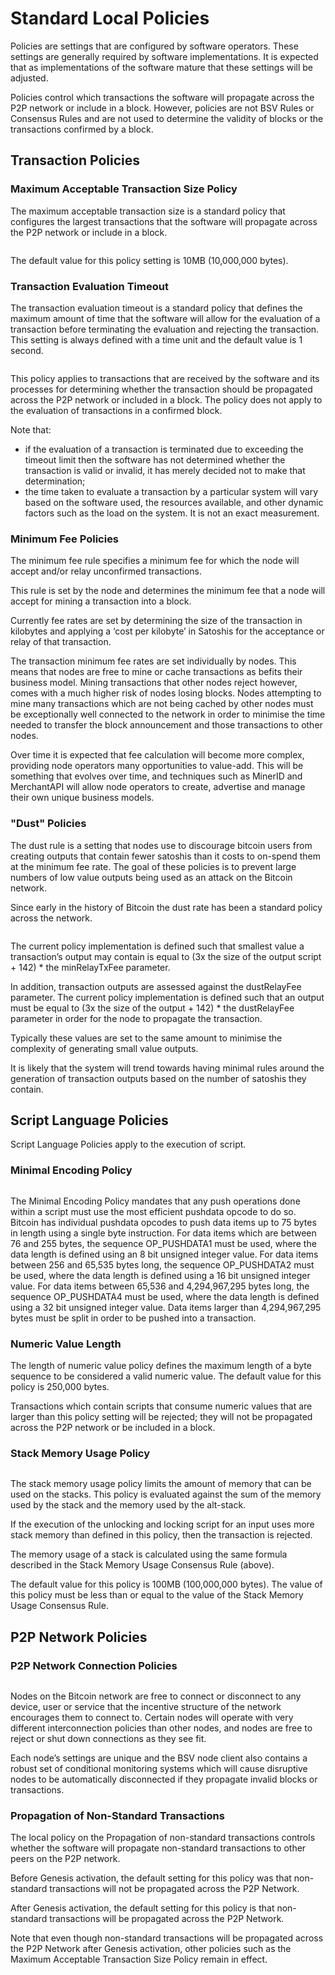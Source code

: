 # Standard Local Policies

Policies are settings that are configured by software operators. These settings are generally required by software implementations. It is expected that as implementations of the software mature that these settings will be adjusted.

Policies control which transactions the software will propagate across the P2P network or include in a block. However, policies are not BSV Rules or Consensus Rules and are not used to determine the validity of blocks or the transactions confirmed by a block.

## Transaction Policies

### Maximum Acceptable Transaction Size Policy

The maximum acceptable transaction size is a standard policy that configures the largest transactions that the software will propagate across the P2P network or include in a block.

<figure><img src="../../../academy/BSV Infrastructure/.gitbook/assets/CHAPTER 2 GIF 13.gif" alt=""><figcaption></figcaption></figure>

The default value for this policy setting is 10MB (10,000,000 bytes).

### Transaction Evaluation Timeout

The transaction evaluation timeout is a standard policy that defines the maximum amount of time that the software will allow for the evaluation of a transaction before terminating the evaluation and rejecting the transaction. This setting is always defined with a time unit and the default value is 1 second.

<figure><img src="../../../academy/BSV Infrastructure/.gitbook/assets/CHAPTER 2 GIF 14.gif" alt=""><figcaption></figcaption></figure>

This policy applies to transactions that are received by the software and its processes for determining whether the transaction should be propagated across the P2P network or included in a block. The policy does not apply to the evaluation of transactions in a confirmed block.

Note that:

* if the evaluation of a transaction is terminated due to exceeding the timeout limit then the software has not determined whether the transaction is valid or invalid, it has merely decided not to make that determination;
* the time taken to evaluate a transaction by a particular system will vary based on the software used, the resources available, and other dynamic factors such as the load on the system. It is not an exact measurement.

### Minimum Fee Policies

The minimum fee rule specifies a minimum fee for which the node will accept and/or relay unconfirmed transactions.

This rule is set by the node and determines the minimum fee that a node will accept for mining a transaction into a block.

Currently fee rates are set by determining the size of the transaction in kilobytes and applying a ‘cost per kilobyte’ in Satoshis for the acceptance or relay of that transaction.

The transaction minimum fee rates are set individually by nodes. This means that nodes are free to mine or cache transactions as befits their business model. Mining transactions that other nodes reject however, comes with a much higher risk of nodes losing blocks. Nodes attempting to mine many transactions which are not being cached by other nodes must be exceptionally well connected to the network in order to minimise the time needed to transfer the block announcement and those transactions to other nodes.

Over time it is expected that fee calculation will become more complex, providing node operators many opportunities to value-add. This will be something that evolves over time, and techniques such as MinerID and MerchantAPI will allow node operators to create, advertise and manage their own unique business models.

### "Dust" Policies

The dust rule is a setting that nodes use to discourage bitcoin users from creating outputs that contain fewer satoshis than it costs to on-spend them at the minimum fee rate. The goal of these policies is to prevent large numbers of low value outputs being used as an attack on the Bitcoin network.

Since early in the history of Bitcoin the dust rate has been a standard policy across the network.

<figure><img src="../../../academy/BSV Infrastructure/.gitbook/assets/CHAPTER 2 GIF 15 (1).gif" alt=""><figcaption></figcaption></figure>

The current policy implementation is defined such that smallest value a transaction’s output may contain is equal to (3x the size of the output script + 142) \* the minRelayTxFee parameter.

In addition, transaction outputs are assessed against the dustRelayFee parameter. The current policy implementation is defined such that an output must be equal to (3x the size of the output + 142) \* the dustRelayFee parameter in order for the node to propagate the transaction.

Typically these values are set to the same amount to minimise the complexity of generating small value outputs.

It is likely that the system will trend towards having minimal rules around the generation of transaction outputs based on the number of satoshis they contain.

## Script Language Policies

Script Language Policies apply to the execution of script.

### Minimal Encoding Policy

<figure><img src="../../../.gitbook/assets/CHAPTER 2 GIF 16.gif" alt=""><figcaption></figcaption></figure>

The Minimal Encoding Policy mandates that any push operations done within a script must use the most efficient pushdata opcode to do so. Bitcoin has individual pushdata opcodes to push data items up to 75 bytes in length using a single byte instruction. For data items which are between 76 and 255 bytes, the sequence OP\_PUSHDATA1 must be used, where the data length is defined using an 8 bit unsigned integer value. For data items between 256 and 65,535 bytes long, the sequence OP\_PUSHDATA2 must be used, where the data length is defined using a 16 bit unsigned integer value. For data items between 65,536 and 4,294,967,295 bytes long, the sequence OP\_PUSHDATA4 must be used, where the data length is defined using a 32 bit unsigned integer value. Data items larger than 4,294,967,295 bytes must be split in order to be pushed into a transaction.

### Numeric Value Length



The length of numeric value policy defines the maximum length of a byte sequence to be considered a valid numeric value. The default value for this policy is 250,000 bytes.

Transactions which contain scripts that consume numeric values that are larger than this policy setting will be rejected; they will not be propagated across the P2P network or be included in a block.

### Stack Memory Usage Policy

<figure><img src="../../../.gitbook/assets/CHAPTER 2 GIF 17.gif" alt=""><figcaption></figcaption></figure>

The stack memory usage policy limits the amount of memory that can be used on the stacks. This policy is evaluated against the sum of the memory used by the stack and the memory used by the alt-stack.

If the execution of the unlocking and locking script for an input uses more stack memory than defined in this policy, then the transaction is rejected.

The memory usage of a stack is calculated using the same formula described in the Stack Memory Usage Consensus Rule (above).

The default value for this policy is 100MB (100,000,000 bytes). The value of this policy must be less than or equal to the value of the Stack Memory Usage Consensus Rule.

## P2P Network Policies

### P2P Network Connection Policies

<figure><img src="../../../.gitbook/assets/CHAPTER 2 GIF 18.gif" alt=""><figcaption></figcaption></figure>

Nodes on the Bitcoin network are free to connect or disconnect to any device, user or service that the incentive structure of the network encourages them to connect to. Certain nodes will operate with very different interconnection policies than other nodes, and nodes are free to reject or shut down connections as they see fit.

Each node’s settings are unique and the BSV node client also contains a robust set of conditional monitoring systems which will cause disruptive nodes to be automatically disconnected if they propagate invalid blocks or transactions.

### Propagation of Non-Standard Transactions

The local policy on the Propagation of non-standard transactions controls whether the software will propagate non-standard transactions to other peers on the P2P network.

Before Genesis activation, the default setting for this policy was that non-standard transactions will not be propagated across the P2P Network.

After Genesis activation, the default setting for this policy is that non-standard transactions will be propagated across the P2P Network.

Note that even though non-standard transactions will be propagated across the P2P Network after Genesis activation, other policies such as the Maximum Acceptable Transaction Size Policy remain in effect.





